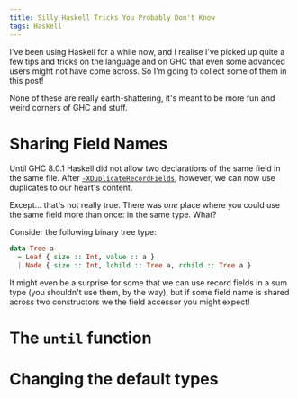 ```yaml
---
title: Silly Haskell Tricks You Probably Don't Know
tags: Haskell
---
```


I've been using Haskell for a while now, and I realise I've picked up quite a
few tips and tricks on the language and on GHC that even some advanced users
might not have come across.
So I'm going to collect some of them in this post!

None of these are really earth-shattering, it's meant to be more fun and weird
corners of GHC and stuff.

# Sharing Field Names

Until GHC 8.0.1 Haskell did not allow two declarations of the same field in the
same file.
After
[`-XDuplicateRecordFields`](https://downloads.haskell.org/ghc/latest/docs/html/users_guide/glasgow_exts.html#duplicate-record-fields),
however, we can now use duplicates to our heart's content.

Except... that's not really true.
There was *one* place where you could use the same field more than once: in the
same type.
What?

Consider the following binary tree type:

```haskell
data Tree a
  = Leaf { size :: Int, value :: a }
  | Node { size :: Int, lchild :: Tree a, rchild :: Tree a }
```

It might even be a surprise for some that we can use record fields in a sum type
(you shouldn't use them, by the way), but if some field name is shared across
two constructors we the field accessor you might expect!

# The `until` function

# Changing the default types
